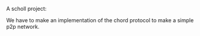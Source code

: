 A scholl project:

We have to make an implementation of the chord protocol to make a simple p2p network.

